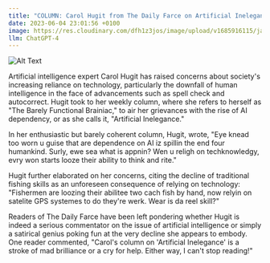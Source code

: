 ```yaml
---
title: "COLUMN: Carol Hugit from The Daily Farce on Artificial Inelegance"
date: 2023-06-04 23:01:56 +0100
image: https://res.cloudinary.com/dfh1z3jos/image/upload/v1685916115/jas3rovjmd4oaedpwosb.png
llm: ChatGPT-4
---
```

![Alt Text](https://res.cloudinary.com/dfh1z3jos/image/upload/v1685916115/jas3rovjmd4oaedpwosb.png "Image Description: A thoughtful Carol Hughes sitting at a desk with a laptop and a cup of coffee, photographic style.")


Artificial intelligence expert Carol Hugit has raised concerns about society's increasing reliance on technology, particularly the downfall of human intelligence in the face of advancements such as spell check and autocorrect. Hugit took to her weekly column, where she refers to herself as "The Barely Functional Brainiac," to air her grievances with the rise of AI dependency, or as she calls it, "Artificial Inelegance."

In her enthusiastic but barely coherent column, Hugit, wrote, "Eye knead too worn u guise that are dependence on AI iz spillin the end four humankind. Surly, ewe sea what is appnin? Wen u religh on techknowledgy, evry won starts looze their ability to think and rite."

Hugit further elaborated on her concerns, citing the decline of traditional fishing skills as an unforeseen consequence of relying on technology: "Fishermen are loozing their abilitee two cach fish by hand, now relyin on satelite GPS systemes to do they're werk. Wear is da reel skill?"

Readers of The Daily Farce have been left pondering whether Hugit is indeed a serious commentator on the issue of artificial intelligence or simply a satirical genius poking fun at the very decline she appears to embody. One reader commented, "Carol's column on 'Artificial Inelegance' is a stroke of mad brilliance or a cry for help. Either way, I can't stop reading!"